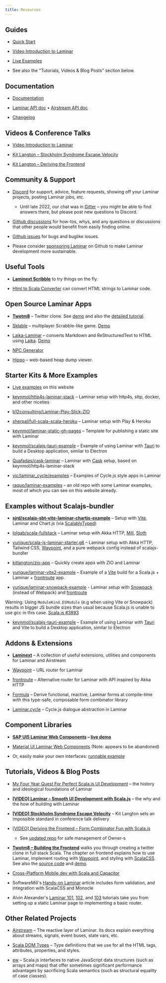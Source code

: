 ```yaml
---
title: Resources
---
```




## Guides

* [Quick Start](https://laminar.dev/quick-start)

* [Video Introduction to Laminar](https://www.youtube.com/watch?v=L_AHCkl6L-Q)

* [Live Examples](https://laminar.dev/examples/hello-world)

* See also the "Tutorials, Videos & Blog Posts" section below.



## Documentation

* [Documentation](https://laminar.dev/documentation)

* [Laminar API doc](https://javadoc.io/doc/com.raquo/laminar_sjs1_2.13/latest/com/raquo/laminar/index.html) • [Airstream API doc](https://javadoc.io/doc/com.raquo/airstream_sjs1_2.13/latest/index.html)

* [Changelog](https://github.com/raquo/Laminar/blob/master/CHANGELOG.md)



## Videos & Conference Talks

* [Video Introduction to Laminar](https://www.youtube.com/watch?v=L_AHCkl6L-Q)

* [Kit Langton – Stockholm Syndrome Escape Velocity](https://www.youtube.com/watch?v=kLZr87CGY-U)

* [Kit Langton – Deriving the Frontend](https://www.youtube.com/watch?v=JHriftPO62I)


## Community & Support

* [Discord](https://discord.gg/JTrUxhq7sj) for support, advice, feature requests, showing off your Laminar projects, posting Laminar jobs, etc.

  * Until late 2022, our chat was in [Gitter](https://gitter.im/Laminar_/Lobby) – you might be able to find answers there, but please post new questions to Discord.

* [Github discussions](https://github.com/raquo/laminar/discussions) for how-tos, whys, and any questions or discussions that other people would benefit from easily finding online.

* [Github issues](https://github.com/raquo/laminar/issues) for bugs and buglike issues.

* Please consider [sponsoring Laminar](https://github.com/sponsors/raquo) on Github to make Laminar development more sustainable.



## Useful Tools

* **[Laminext Scribble](https://scribble.ninja/)** to try things on the fly.

* [Html to Scala Converter](https://simerplaha.github.io/html-to-scala-converter/) can convert HTML strings to Laminar code.



## Open Source Laminar Apps

* **[Twotm8](https://github.com/keynmol/twotm8)** – Twitter clone. See [demo](https://twotm8-web.fly.dev/login) and also the [detailed tutorial](https://blog.indoorvivants.com/2022-03-07-twotm8-part-5-building-the-frontend).

* [Skłable](https://github.com/przemekd/sklable) – multiplayer Scrabble-like game. [Demo](https://sk%C5%82able.pl)

* [Laika-Laminar](https://github.com/i10416/laika-laminar) – converts Markdown and ReStructuredText to HTML using [Laika](https://planet42.github.io/Laika/). [Demo](https://i10416.github.io/demo/)

* [NPC Generator](https://gitlab.com/scala-js-games/npc-generator/)

* [Hippo](https://github.com/indoorvivants/hippo) – web-based heap dump viewer.



## Starter Kits & More Examples

* [Live examples](https://laminar.dev/examples/hello-world) on this website

* [keynmol/http4s-laminar-stack](https://github.com/keynmol/http4s-laminar-stack) – Laminar setup with http4s, sttp, docker, and other niceties

* [b12consulting/Laminar-Play-Slick-ZIO](https://github.com/b12consulting/Laminar-Play-Slick-ZIO)

* [sherpal/full-scala-scala-heroku](https://github.com/sherpal/full-scala-scala-heroku) – Laminar setup with Play & Heroku

* [keynmol/laminar-static-gh-pages](https://github.com/keynmol/laminar-static-gh-pages/) – Template for publishing a static site with Laminar

* [keynmol/scalajs-tauri-example](https://github.com/keynmol/scalajs-tauri-example) – Example of using Laminar with [Tauri](https://tauri.studio/) to build a Desktop application, similar to Electron

* [Quafadas/cask-laminar](https://github.com/Quafadas/cask-laminar) – Laminar with [Cask](https://com-lihaoyi.github.io/cask/) setup, based on keynmol/http4s-laminar-stack

* [vic/laminar_cycle/examples](https://github.com/vic/laminar_cycle/tree/master/examples) – Examples of Cycle.js style apps in Laminar

* [raquo/laminar-examples](https://github.com/raquo/laminar-examples) – an old repo with some Laminar examples, most of which you can see on this website already.



## Examples without Scalajs-bundler

* **[sjrd/scalajs-sbt-vite-laminar-chartjs-example](https://github.com/sjrd/scalajs-sbt-vite-laminar-chartjs-example)** – Setup with [Vite](https://vitejs.dev/), Laminar and Chart.js (via [ScalablyTyped](https://scalablytyped.org/docs/readme.html))

* [lolgab/scala-fullstack](https://github.com/lolgab/scala-fullstack) – Laminar setup with Akka HTTP, [Mill](https://github.com/lihaoyi/mill), [Sloth](https://github.com/cornerman/sloth)

* [yurique/scala-js-laminar-starter.g8](https://github.com/yurique/scala-js-laminar-starter.g8) – Laminar setup with Akka HTTP, Tailwind CSS, [Waypoint](https://github.com/raquo/Waypoint/), and a pure webpack config instead of scalajs-bundler 

* [kitlangton/zio-app](https://github.com/kitlangton/zio-app) – Quickly create apps with ZIO and Laminar

* [yurique/laminar-vite2-example](https://github.com/yurique/laminar-vite2-example) – Example of a [Vite](https://vitejs.dev/) build for a Scala.js + Laminar + [frontroute](https://github.com/tulz-app/frontroute/) app.

* [yurique/laminar-snowpack-example](https://github.com/yurique/laminar-snowpack-example) - Laminar setup with [Snowpack](https://www.snowpack.dev/) (instead of Webpack) and [frontroute](https://github.com/tulz-app/frontroute)

Warning: Using `ModuleKind.ESModule` (e.g when using Vite or Snowpack) results in bigger JS bundle sizes than usual because Scala.js is unable to use gcc in this case. [Scala.js #3893](https://github.com/scala-js/scala-js/issues/3893)

* [keynmol/scalajs-tauri-example](https://github.com/keynmol/scalajs-tauri-example) – Example of using Laminar with [Tauri](https://tauri.studio/) and Vite to build a Desktop application, similar to Electron


## Addons & Extensions

* **[Laminext](https://laminext.dev/)** – A collection of useful extensions, utilities and components for Laminar and Airstream

* [Waypoint](https://github.com/raquo/Waypoint) – URL router for Laminar

* [frontroute](https://github.com/tulz-app/frontroute) – Alternative router for Laminar with API inspired by Akka HTTP

* [Formula](https://github.com/kitlangton/formula) – Derive functional, reactive, Laminar forms at compile-time with this type-safe, composable form combinator library

* [Laminar.cycle](https://github.com/vic/laminar_cycle) – Cycle.js dialogue abstraction in Laminar



## Component Libraries

* **[SAP UI5 Laminar Web Components](https://github.com/sherpal/LaminarSAPUI5Bindings) – [live demo](https://sherpal.github.io/laminar-ui5-demo/)**

* [Material UI Laminar Web Components](https://github.com/uosis/laminar-web-components) (Note: appears to be abandoned)

* Or, easily make your own interfaces: [runnable example](https://github.com/raquo/laminar-examples/tree/master/src/main/scala/webcomponents)



## Tutorials, Videos & Blog Posts

* [My Four Year Quest For Perfect Scala.js UI Development](https://dev.to/raquo/my-four-year-quest-for-perfect-scala-js-ui-development-b9a) – the history and ideological foundations of Laminar

* **[[VIDEO] Laminar – Smooth UI Development with Scala.js](https://www.youtube.com/watch?v=L_AHCkl6L-Q)** – the why and the how of building with Laminar

* **[[VIDEO] Stockholm Syndrome Escape Velocity](https://www.youtube.com/watch?v=kLZr87CGY-U)** – Kit Langton sets an impossible standard in conference talk delivery

* [[VIDEO] Deriving the Frontend – Form Combinator Fun with Scala.js](https://www.youtube.com/watch?v=JHriftPO62I)

  * See [updated repo](https://github.com/kitlangton/formula) for safe management of Owner-s

* **[Twotm8 – Building the Frontend](https://blog.indoorvivants.com/2022-03-07-twotm8-part-5-building-the-frontend)** walks you through creating a twitter clone in full stack Scala. The chapter on frontend explains how to use Laminar, implement routing with [Waypoint](https://github.com/raquo/waypoint), and styling with [ScalaCSS](https://github.com/japgolly/scalacss). See also the [source code](https://github.com/keynmol/twotm8) and [demo](https://twotm8-web.fly.dev/login).

* [Cross-Platform Mobile dev with Scala and Capacitor](https://medium.com/geekculture/cross-platform-mobile-dev-with-scala-and-capacitor-54e69b62b50c)

* SoftwareMill's [Hands-on Laminar](https://blog.softwaremill.com/hands-on-laminar-354ddcc536a9?gi=167c9cdb6442) article includes form validation, and integration with ScalaCSS and Monocle

* Alvin Alexander's [Laminar 101](https://alvinalexander.com/scala/laminar-101-hello-world-example-static/), [102](https://alvinalexander.com/scala/laminar-102-reactive-hello-world-example/), and [103](https://alvinalexander.com/scala/laminar-103-reactive-routing-example/) tutorials take you from setting up a static Laminar page to implementing a basic router.



## Other Related Projects

* [Airstream](https://github.com/raquo/Airstream/) – The reactive layer of Laminar. Its docs explain everything about streams, signals, event buses, state vars, etc.

* [Scala DOM Types](https://github.com/raquo/scala-dom-types) – Type definitions that we use for all the HTML tags, attributes, properties, and styles.

* [ew](https://github.com/raquo/ew) – Scala.js interfaces to native JavaScript data structures (such as arrays and maps) that offer sometimes significant performance advantages by sacrificing Scala semantics (such as structural equality of case classes).
